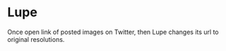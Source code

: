 # Lupe
Once open link of posted images on Twitter, then Lupe changes its url to original resolutions.
